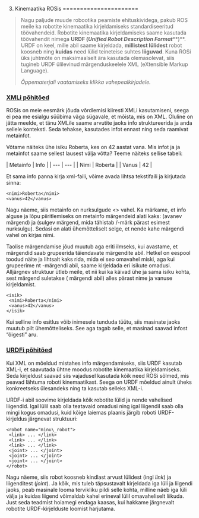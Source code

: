 



 3. Kinemaatika ROSis
======================











> 
> 
> Nagu paljude muude robootika peamiste ehituskividega, pakub ROS meile ka robotite kinemaatika kirjeldamiseks standardiseeritud töövahendeid. Robotite kinemaatika kirjeldamiseks saame kasutada töövahendit nimega **URDF (*Unified Robot Description Format*****)**. URDF on keel, mille abil saame kirjeldada, **millistest lülidest** robot koosneb ning **kuidas** need lülid teineteise suhtes **liiguvad**. Kuna ROSi üks juhtmõte on maksimaalselt ära kasutada olemasolevat, siis tugineb URDF ülilevinud märgenduskeelele XML (eXtensible Markup Language).
> 
> 
> 
> 
> *Õppematerjali vaatamiseks klikka vahepealkirjadele.*
> 
> 
> 
> 



### [**XMLi põhitõed**](#)

ROSis on meie eesmärk jõuda võrdlemisi kiiresti XMLi kasutamiseni, seega ei pea me esialgu süübima väga sügavale, et mõista, mis on XML. Oluline on jätta meelde, et tänu XMLile saame arvutite jaoks info struktureerida ja anda sellele konteksti. Seda tehakse, kasutades infot ennast ning seda raamivat metainfot.




Võtame näiteks ühe isiku Roberta, kes on 42 aastat vana. Mis infot ja ja metainfot saame sellest lausest välja võtta? Teeme näiteks sellise tabeli:





| 
 Metainfo
  | 
 Info
  |
| --- | --- |
| 
 Nimi
  | 
 Roberta
  |
| 
 Vanus
  | 
 42
  |



Et sama info panna kirja xml-faili, võime avada lihtsa tekstifaili ja kirjutada sinna:




```
<nimi>Roberta</nimi>
<vanus>42</vanus>
```


Nagu näeme, siis metainfo on nurksulgude <> vahel. Ka märkame, et info alguse ja lõpu piiritlemiseks on metainfo märgendeid alati kaks: <nimi> (avanev märgend) ja </nimi> (sulgev märgend, mida tähistab /-märk pärast esimest nurksulgu). Sedasi on alati ühemõtteliselt selge, et nende kahe märgendi vahel on kirjas nimi.




Taolise märgendamise jõud muutub aga eriti ilmseks, kui avastame, et märgendid saab grupeerida täiendavate märgendite abil. Hetkel on eespool toodud näite <nimi> ja <vanus> lihtsalt kaks rida, mida ei seo omavahel miski, aga kui grupeerime nt <isik>-märgendi abil, saame kirjeldada eri isikute omadusi. Alljärgnev struktuur ütleb meile, et nii <nimi> kui ka <vanus> käivad ühe ja sama isiku kohta, sest <isik> märgend suletakse (</isik> märgendi abil) alles pärast nime ja vanuse kirjeldamist.




```
<isik>
 <nimi>Roberta</nimi>
 <vanus>42</vanus>
</isik>
```


Kui selline info esitlus võib inimesele tunduda tüütu, siis masinate jaoks muutub pilt ühemõtteliseks. See aga tagab selle, et masinad saavad infost “õigesti” aru. 









### [**URDFi põhitõed**](#)

Kui XML on mõeldud mistahes info märgendamiseks, siis URDF kasutab XML-i, et saavutada ühtne moodus robotite kinemaatika kirjeldamiseks. Seda kirjeldust saavad siis vajadusel kasutada kõik need ROSi sõlmed, mis peavad lähtuma roboti kinemaatikast. Seega on URDF mõeldud ainult üheks konkreetseks ülesandeks ning ta kasutab selleks XML-i.




URDF-i abil soovime kirjeldada kõik robotite lülid ja nende vahelised liigendid. Igal lülil saab olla teatavaid omadusi ning igal liigendil saab olla mingi kogus omadusi, kuid kõige laiemas plaanis järgib roboti URDF-kirjeldus järgnevat struktuuri:




```
<robot name="minu\_robot">
 <link> ... </link>
 <link> ... </link>
 <link> ... </link>
 <joint> ... </joint>
 <joint> ... </joint>
 <joint> ... </joint>
</robot>
```


Nagu näeme, siis robot koosneb kindlast arvust lülidest (ingl *link*) ja liigenditest (*joint*). Ja kõik, mis tuleb täpsustavalt kirjeldada iga lüli ja liigendi jaoks, peab masinale looma tervikliku pildi selle kohta, milline näeb iga lüli välja ja kuidas liigend võimaldab kahel erineval lülil omavaheliselt liikuda. Just seda teadmist hoiamegi endaga kaasas, kui hakkame järgnevalt robotite URDF-kirjelduste loomist harjutama.








 


